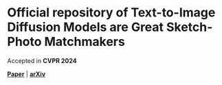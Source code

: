# Official repository of **Text-to-Image Diffusion Models are Great Sketch-Photo Matchmakers**

Accepted in **CVPR 2024**

[**Paper**](https://arxiv.org/pdf/2403.07214) | [**arXiv**](https://arxiv.org/abs/2403.07214)
